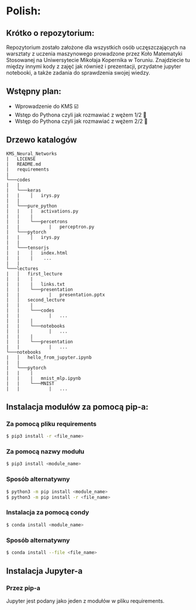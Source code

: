# Polish:

## Krótko o repozytorium:
Repozytorium zostało założone dla wszystkich osób uczęszczających na warsztaty z uczenia maszynowego
prowadzone przez Koło Matematyki Stosowanej na Uniwersytecie Mikołaja Kopernika w Toruniu.
Znajdziecie tu między innymi kody z zajęć jak również i prezentacji, przydatne jupyter notebooki, a także
zadania do sprawdzenia swojej wiedzy. 

## Wstępny plan: 
- Wprowadzenie do KMS :ballot_box_with_check:
- Wstęp do Pythona czyli jak rozmawiać z wężem 1/2 :snake:
- Wstęp do Pythona czyli jak rozmawiać z wężem 2/2 :snake:

## Drzewo katalogów
```
KMS_Neural_Networks
|   LICENSE
|   README.md
|   requirements
|
└───codes
|   |
|   └───keras
|   |    │   irys.py
|   |
|   └───pure_python
|   |    |   activations.py
|   |    |
|   |    └───percetrons
|   |           |   perceptron.py
|   └───pytorch
|   |    │   irys.py
|   |
|   └───tensorjs
|   |    │   index.html
|   |    |    ...
|   |
└───lectures
|   │   first_lecture
|   |    |
|   |    |   links.txt
|   |    └───presentation
|   |           |   presentation.pptx
|   │   second_lecture
|   |    |
|   |    └───codes
|   |           |   ...
|   |    |
|   |    └───notebooks
|   |           |   ...
|   |    |
|   |    └───presentation
|   |           |   ...
└───notebooks
|   │   hello_from_jupyter.ipynb
|   |
|   └───pytorch
|   |    |
|   |    |   mnist_mlp.ipynb
|   |    └───MNIST
|   |           |   ...
```

## Instalacja modułów za pomocą pip-a:
### Za pomocą pliku requirements
```bash
$ pip3 install -r <file_name>
```
### Za pomocą nazwy modułu
```bash
$ pip3 install <module_name>
```
### Sposób alternatywny
```bash
$ python3 -m pip install <module_name>
$ python3 -m pip install -r <file_name>
```

### Instalacja za pomocą condy
```bash
$ conda install <module_name>
```

### Sposób alternatywny
```bash
$ conda install --file <file_name>
```
## Instalacja Jupyter-a
### Przez pip-a
Jupyter jest podany jako jeden z modułów w pliku requirements.
